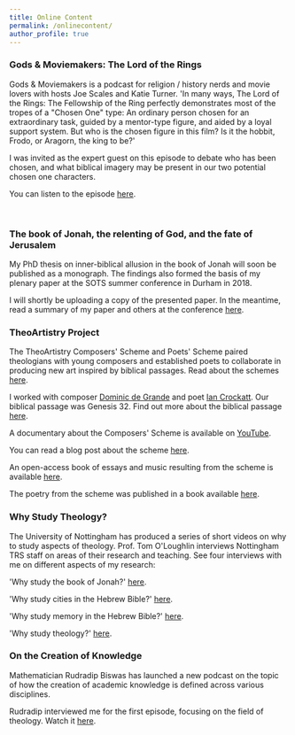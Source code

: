 ```yaml
---
title: Online Content
permalink: /onlinecontent/
author_profile: true
---
```


### Gods & Moviemakers: The Lord of the Rings
Gods & Moviemakers is a podcast for religion / history nerds and movie lovers with hosts Joe Scales and Katie Turner. 'In many ways, The Lord of the Rings: The Fellowship of the Ring perfectly demonstrates most of the tropes of a "Chosen One" type: An ordinary person chosen for an extraordinary task, guided by a mentor-type figure, and aided by a loyal support system. But who is the chosen figure in this film? Is it the hobbit, Frodo, or Aragorn, the king to be?'

I was invited as the expert guest on this episode to debate who has been chosen, and what biblical imagery may be present in our two potential chosen one characters.

You can listen to the episode [here](https://www.godsandmoviemakers.com/episodes-102-the-lord-of-the-rings).

​

### The book of Jonah, the relenting of God, and the fate of Jerusalem
My PhD thesis on inner-biblical allusion in the book of Jonah will soon be published as a monograph. The findings also formed the basis of my plenary paper at the SOTS summer conference in Durham in 2018.

I will shortly be uploading a copy of the presented paper. In the meantime, read a summary of my paper and others at the conference [here](https://thinktheology.co.uk/blog/article/society_of_old_testament_study_summer_meeting_2018).



### TheoArtistry Project
The TheoArtistry Composers' Scheme and Poets' Scheme paired theologians with young composers and established poets to collaborate in producing new art inspired by biblical passages. Read about the schemes [here](https://theoartistry.org/projects/past-projects/#close).

I worked with composer [Dominic de Grande](http://www.dominicdegrande.com/) and poet [Ian Crockatt](https://stanzapoetry.org/festival/poets-artists/crockatt). Our biblical passage was Genesis 32. Find out more about the biblical passage [here](https://theoartistry.org/projects/past-projects/composers-scheme/genesis-32/). 

A documentary about the Composers' Scheme is available on [YouTube](https://www.youtube.com/watch?v=U2NoaJHcp2E&ab_channel=UniversityofStAndrews).

You can read a blog post about the scheme [here](https://artandtheology.org/2020/07/28/a-little-east-of-jordan-artful-devotion/).

An open-access book of essays and music resulting from the scheme is available [here](https://www.openbookpublishers.com/product/994).

The poetry from the scheme was published in a book available [here](http://www.tapsalteerie.co.uk/product/the-song-poems-of-biblical-theophany/).



### Why Study Theology?
The University of Nottingham has produced a series of short videos on why to study aspects of theology. Prof. Tom O'Loughlin interviews Nottingham TRS staff on areas of their research and teaching. See four interviews with me on different aspects of my research:

'Why study the book of Jonah?' [here](https://youtu.be/2-NACj4RYfM).

'Why study cities in the Hebrew Bible?' [here](https://youtu.be/YKc7NxhYxaU).

'Why study memory in the Hebrew Bible?' [here](https://youtu.be/kHyvfJzanTk).

'Why study theology?' [here](https://youtu.be/vjiFNVCOs4k).



### On the Creation of Knowledge
Mathematician Rudradip Biswas has launched a new podcast on the topic of how the creation of academic knowledge is defined across various disciplines.

Rudradip interviewed me for the first episode, focusing on the field of theology. Watch it [here](https://youtu.be/yHb-P1tLMeQ).
